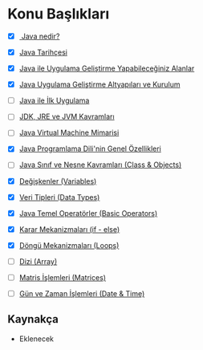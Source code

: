 # Konu Başlıkları



- [x]  [ Java nedir?](01-java-nedir/)

- [x] [Java Tarihçesi](02-java-tarihçesi/)

- [x]  [Java ile Uygulama Geliştirme Yapabileceğiniz Alanlar](03-uygulama-geliştirilecek-alanlar)

- [x] [Java Uygulama Geliştirme Altyapıları ve Kurulum](04-uygulama-geliştirme-altyapıları-ve-kurulum/)

- [ ] [Java ile İlk Uygulama](05-java-ile-ilk-uygulama/)

- [ ]  [JDK, JRE ve JVM Kavramları](06-jdk-jre-jvm-kavramlari/)

- [ ]  [Java Virtual Machine Mimarisi](07-java-virtual-machine-mimarisi/)

- [x]  [Java Programlama Dili'nin Genel Özellikleri](08-java-dilinin-özellikleri/)

- [ ]  [Java Sınıf ve Nesne Kavramları (Class & Objects)](09-sınıf-ve-nesne-kavramları/)

- [x]  [Değişkenler (Variables)](10-değişkenler/)

- [x]  [Veri Tipleri (Data Types)](11-veri-tipleri/)

- [x]  [Java Temel Operatörler (Basic Operators)](12-temel-operatörler/)

- [x]  [Karar Mekanizmaları (if - else)](13-karar-mekanizmaları/)

- [x]  [Döngü Mekanizmaları (Loops)](14-döngü-mekanizmaları/)

- [ ]  [Dizi (Array)](15-dizi-array/)

- [ ]  [Matris İşlemleri (Matrices)](16-matrice/)

- [ ]  [Gün ve Zaman İşlemleri (Date & Time)](17-gün-zaman/)



## Kaynakça
* Eklenecek